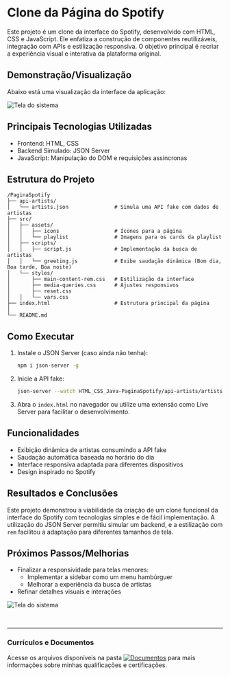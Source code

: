 # Clone da Página do Spotify
Este projeto é um clone da interface do Spotify, desenvolvido com HTML, CSS e JavaScript. Ele enfatiza a construção de componentes reutilizáveis, integração com APIs e estilização responsiva. O objetivo principal é recriar a experiência visual e interativa da plataforma original.

## Demonstração/Visualização
Abaixo está uma visualização da interface da aplicação:

![Tela do sistema](https://github.com/vitoriapguimaraes/portfolio-developerFullStack-web/blob/master/HTML_CSS_Java-PaginaSpotify/display-PaginaSpotify.gif)

## Principais Tecnologias Utilizadas
- Frontend: HTML, CSS
- Backend Simulado: JSON Server
- JavaScript: Manipulação do DOM e requisições assíncronas

## Estrutura do Projeto
```
/PaginaSpotify
├── api-artists/
│   └── artists.json               # Simula uma API fake com dados de artistas
├── src/
│   ├── assets/
│   │   ├── icons                  # Ícones para a página
│   │   └── playlist               # Imagens para os cards da playlist
│   ├── scripts/
│   │   ├── script.js              # Implementação da busca de artistas
│   │   └── greeting.js            # Exibe saudação dinâmica (Bom dia, Boa tarde, Boa noite)
│   └── styles/
│       ├── main-content-rem.css   # Estilização da interface
│       ├── media-queries.css      # Ajustes responsivos
│       ├── reset.css
│   │   └── vars.css
├── index.html                     # Estrutura principal da página
│
└── README.md
```

## Como Executar
1. Instale o JSON Server (caso ainda não tenha):
   ```bash
   npm i json-server -g
   ```
2. Inicie a API fake:
   ```bash
   json-server --watch HTML_CSS_Java-PaginaSpotify/api-artists/artists.json --port 3000
   ```
3. Abra o `index.html` no navegador ou utilize uma extensão como Live Server para facilitar o desenvolvimento.

## Funcionalidades
- Exibição dinâmica de artistas consumindo a API fake
- Saudação automática baseada no horário do dia
- Interface responsiva adaptada para diferentes dispositivos
- Design inspirado no Spotify

## Resultados e Conclusões
Este projeto demonstrou a viabilidade da criação de um clone funcional da interface do Spotify com tecnologias simples e de fácil implementação. A utilização do JSON Server permitiu simular um backend, e a estilização com `rem` facilitou a adaptação para diferentes tamanhos de tela.

## Próximos Passos/Melhorias
- Finalizar a responsividade para telas menores:
    - Implementar a sidebar como um menu hambúrguer
    - Melhorar a experiência da busca de artistas
- Refinar detalhes visuais e interações

![Tela do sistema](https://github.com/vitoriapguimaraes/portfolio-developerFullStack-web/blob/master/HTML_CSS_Java-PaginaSpotify/display-PaginaSpotify_rem.gif)

<br>
<hr> 

### Currículos e Documentos
Acesse os arquivos disponíveis na pasta 
[![Documentos](https://img.shields.io/badge/DOCUMENTOS-%F0%9F%93%83-blue?style=flat-square)](https://github.com/vitoriapguimaraes/vitoriapguimaraes/tree/main/DOCUMENTOS) para mais informações sobre minhas qualificações e certificações.
